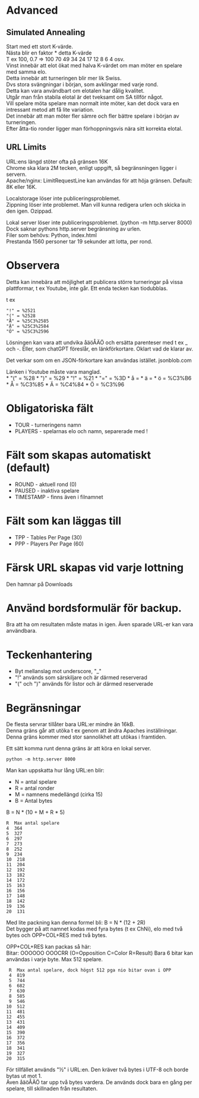 # Advanced

## Simulated Annealing

Start med ett stort K-värde.  
Nästa blir en faktor * detta K-värde  
T ex 100, 0.7 => 100 70 49 34 24 17 12 8 6 4 osv.  
Vinst innebär att elot ökat med halva K-värdet om man möter en spelare med samma elo.  
Detta innebär att turneringen blir mer lik Swiss.  
Dvs stora svängningar i början, som avklingar med varje rond.  
Detta kan vara användbart om elotalen har dålig kvalitet.  
Utgår man från stabila elotal är det tveksamt om SA tillför något.  
Vill spelare möta spelare man normalt inte möter, kan det dock vara en intressant metod att få lite variation.  
Det innebär att man möter fler sämre och fler bättre spelare i början av turneringen.  
Efter åtta-tio ronder ligger man förhoppningsvis nära sitt korrekta elotal.  

## URL Limits

URL:ens längd stöter ofta på gränsen 16K  
Chrome ska klara 2M tecken, enligt uppgift, så begränsningen ligger i servern.  
Apache/nginx: LimitRequestLine kan användas för att höja gränsen. Default: 8K eller 16K.  

Localstorage löser inte publiceringsproblemet.  
Zippning löser inte problemet. Man vill kunna redigera urlen och skicka in den igen. Ozippad.  

Lokal server löser inte publiceringsproblemet.  (python -m http.server 8000)  
Dock saknar pythons http.server begränsning av urlen.  
Filer som behövs: Python, index.html  
Prestanda 1560 personer tar 19 sekunder att lotta, per rond.

# Observera

Detta kan innebära att möjlighet att publicera större turneringar på vissa plattformar, t ex Youtube, inte går.
Ett enda tecken kan tiodubblas.

t ex 
```
"!" = %2521
"(" = %2528
"Å" = %25C3%2585
"Ä" = %25C3%2584
"Ö" = %25C3%2596
```

Lösningen kan vara att undvika åäöÅÄÖ och ersätta parenteser med t ex _ och -.
Eller, som chatGPT föreslår, en länkförkortare.
Oklart vad de klarar av.

Det verkar som om en JSON-förkortare kan användas istället.
jsonblob.com

Länken i Youtube måste vara manglad.  
    * "(" = %28
    * ")" = %29
    * "!" = %21
    * "=" = %3D
    * å =
    * ä =
    * ö = %C3%B6
    * Å = %C3%85
    * Ä = %C4%84
    * Ö = %C3%96

# Obligatoriska fält

* TOUR - turneringens namn
* PLAYERS - spelarnas elo och namn, separerade med !

# Fält som skapas automatiskt (default)

* ROUND - aktuell rond (0)
* PAUSED - inaktiva spelare
* TIMESTAMP - finns även i filnamnet

# Fält som kan läggas till
* TPP - Tables Per Page (30)
* PPP - Players Per Page (60)

# Färsk URL skapas vid varje lottning
Den hamnar på Downloads

# Använd bordsformulär för backup.
Bra att ha om resultaten måste matas in igen.
Även sparade URL-er kan vara användbara.

# Teckenhantering

* Byt mellanslag mot underscore, "_"
* "!" används som särskiljare och är därmed reserverad
* "(" och ")" används för listor och är därmed reserverade

# Begränsningar

De flesta servrar tillåter bara URL:er mindre än 16kB.  
Denna gräns går att utöka t ex genom att ändra Apaches inställningar.  
Denna gräns kommer med stor sannolikhet att utökas i framtiden.

Ett sätt komma runt denna gräns är att köra en lokal server.
```
python -m http.server 8000
```

Man kan uppskatta hur lång URL:en blir:

* N = antal spelare
* R = antal ronder
* M = namnens medellängd (cirka 15)
* B = Antal bytes

B = N * (10 + M + R * 5)

 ```
 R  Max antal spelare
 4	364
 5	327
 6	297
 7	273
 8	252
 9	234
10	218
11	204
12	192
13	182
14	172
15	163
16	156
17	148
18	142
19	136
20	131
```

Med lite packning kan denna formel bli: B = N * (12 + 2R)  
Det bygger på att namnet kodas med fyra bytes (t ex ChNi), elo med två bytes och OPP+COL+RES med två bytes.  

OPP+COL+RES kan packas så här:  
Bitar: OOOOOO OOOCRR (O=Opposition C=Color R=Result) 
Bara 6 bitar kan användas i varje byte. Max 512 spelare.  

```
 R  Max antal spelare, dock högst 512 pga nio bitar ovan i OPP
 4	819
 5	744
 6	682
 7	630
 8	585
 9	546
10	512
11	481
12	455
13	431
14	409
15	390
16	372
17	356
18	341
19	327
20	315
```
För tillfället används "½" i URL:en. Den kräver två bytes i UTF-8 och borde bytas ut mot 1.  
Även åäöÅÄÖ tar upp två bytes vardera. De används dock bara en gång per spelare, till skillnaden från resultaten.
